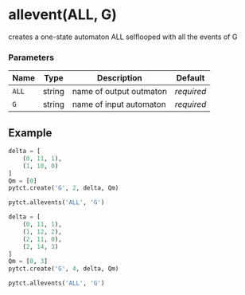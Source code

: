 # allevent(ALL, G)

creates a one-state automaton ALL selflooped with all the events of G

### Parameters
| Name       | Type    | Description             |  Default   |
|------------|---------|-------------------------|------------|
| `ALL`      | string  | name of output outmaton | *required* |
| `G`        | string  | name of input automaton | *required* |


## Example

```python title="sample 1"
delta = [
    (0, 11, 1),
    (1, 10, 0)
]
Qm = [0]
pytct.create('G', 2, delta, Qm)

pytct.allevents('ALL', 'G')

```

```python title="sample 2"
delta = [
    (0, 11, 1),
    (1, 12, 2),
    (2, 11, 0),
    (2, 14, 3)
]
Qm = [0, 3]
pytct.create('G', 4, delta, Qm)

pytct.allevents('ALL', 'G')
```
